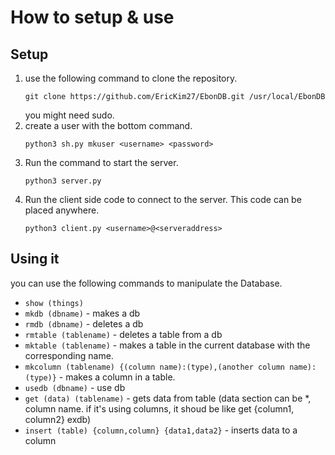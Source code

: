 # How to setup & use
## Setup

 1. use the following command to clone the repository.
    ```
    git clone https://github.com/EricKim27/EbonDB.git /usr/local/EbonDB
    ```
    you might need sudo.
 2. create a user with the bottom command.
    ```
    python3 sh.py mkuser <username> <password>
    ```
 3. Run the command to start the server.
    ```
    python3 server.py
    ```
 4. Run the client side code to connect to the server. This code can be placed anywhere.
    ```
    python3 client.py <username>@<serveraddress>
    ```
## Using it

you can use the following commands to manipulate the Database.

  * ``` show (things) ```
  * ``` mkdb (dbname) ``` - makes a db
  * ``` rmdb (dbname) ``` - deletes a db
  * ``` rmtable (tablename) ``` - deletes a table from a db
  * ``` mktable (tablename) ``` - makes a table in the current database with the corresponding name.
  * ```mkcolumn (tablename) {(column name):(type),(another column name):(type)}``` - makes a column in a table.
  * ```usedb (dbname)``` - use db
  * ```get (data) (tablename)``` - gets data from table (data section can be *, column name. if it's using columns, it shoud be like get {column1, column2} exdb)
  * ```insert (table) {column,column} {data1,data2}``` - inserts data to a column
